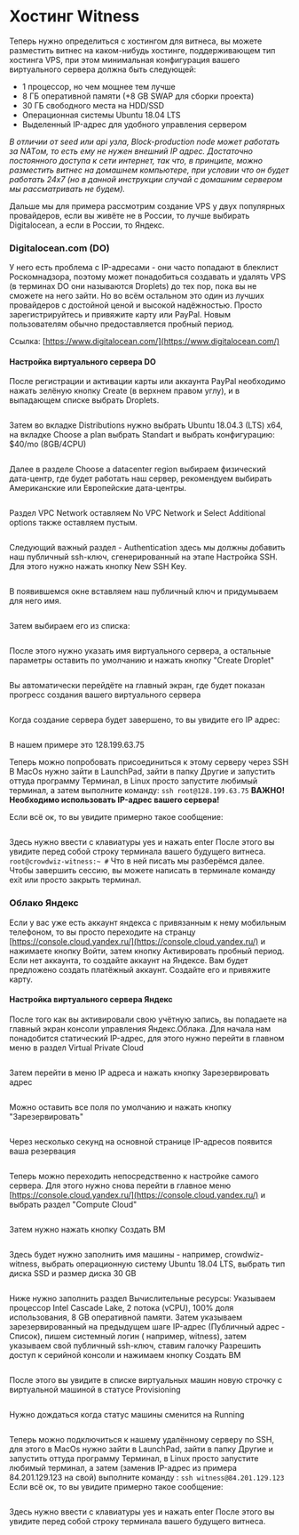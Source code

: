 # Хостинг Witness

Теперь нужно определиться с хостингом для витнеса, вы можете разместить витнес на каком-нибудь хостинге, поддерживающем тип хостинга VPS, при этом минимальная конфигурация вашего виртуального сервера должна быть следующей:

* 1 процессор, но чем мощнее тем лучше
* 8 ГБ оперативной памяти (+8 GB SWAP для сборки проекта)
* 30 ГБ свободного места на HDD/SSD
* Операционная системы Ubuntu 18.04 LTS
* Выделенный IP-адрес для удобного управления сервером

_В отличии от seed или api узла, Block-production node может работать за NATом, то есть ему не нужен внешний IP адрес. Достаточно постоянного доступа к сети интернет, так что, в принципе, можно разместить витнес на домашнем компьютере, при условии что он будет работать 24х7 (но в данной инструкции случай с домашним сервером мы рассматривать не будем)._

Дальше мы для примера рассмотрим создание VPS у двух популярных провайдеров, если вы живёте не в России, то лучше выбирать Digitalocean, а если в России, то Яндекс.

### Digitalocean.com (DO)

У него есть проблема с IP-адресами - они часто попадают в блеклист Роскомнадзора, поэтому может понадобиться создавать и удалять VPS (в терминах DO они называются Droplets) до тех пор, пока вы не сможете на него зайти. Но во всём остальном это один из лучших провайдеров с достойной ценой и высокой надёжностью. Просто зарегистрируйтесь и привяжите карту или PayPal. Новым пользователям обычно предоставляется пробный период.

Ссылка: [https://www.digitalocean.com/](https://www.digitalocean.com/)

#### Настройка виртуального сервера DO

После регистрации и активации карты или аккаунта PayPal необходимо нажать зелёную кнопку Create (в верхнем правом углу), и в выпадающем списке выбрать Droplets.

<figure><img src="../.gitbook/assets/image (2).png" alt=""><figcaption></figcaption></figure>

Затем во вкладке Distributions нужно выбрать Ubuntu 18.04.3 (LTS) x64, на вкладке Choose a plan выбрать Standart и выбрать конфигурацию: $40/mo (8GB/4CPU)

<figure><img src="../.gitbook/assets/image (3).png" alt=""><figcaption></figcaption></figure>

Далее в разделе Choose a datacenter region выбираем физический дата-центр, где будет работать наш сервер, рекомендуем выбирать Американские или Европейские дата-центры.

<figure><img src="../.gitbook/assets/image (19).png" alt=""><figcaption></figcaption></figure>

Раздел VPC Network оставляем No VPC Network и Select Additional options также оставляем пустым.

<figure><img src="../.gitbook/assets/image (25).png" alt=""><figcaption></figcaption></figure>

Следующий важный раздел - Authentication здесь мы должны добавить наш публичный ssh-ключ, сгенерированный на этапе Настройка SSH. Для этого нужно нажать кнопку New SSH Key.

<figure><img src="../.gitbook/assets/image (38).png" alt=""><figcaption></figcaption></figure>

В появившемся окне вставляем наш публичный ключ и придумываем для него имя.

<figure><img src="../.gitbook/assets/image (26).png" alt=""><figcaption></figcaption></figure>

Затем выбираем его из списка:

<figure><img src="../.gitbook/assets/image (41).png" alt=""><figcaption></figcaption></figure>

После этого нужно указать имя виртуального сервера, а остальные параметры оставить по умолчанию и нажать кнопку "Create Droplet"

<figure><img src="../.gitbook/assets/image (17).png" alt=""><figcaption></figcaption></figure>

Вы автоматически перейдёте на главный экран, где будет показан прогресс создания вашего виртуального сервера

<figure><img src="../.gitbook/assets/image (37).png" alt=""><figcaption></figcaption></figure>

Когда создание сервера будет завершено, то вы увидите его IP адрес:

<figure><img src="../.gitbook/assets/image (32).png" alt=""><figcaption></figcaption></figure>

В нашем примере это 128.199.63.75

Теперь можно попробовать присоединиться к этому серверу через SSH В MacOs нужно зайти в LaunchPad, зайти в папку Другие и запустить оттуда программу Терминал, в Linux просто запустите любимый терминал, а затем выполните команду: `ssh root@128.199.63.75` **ВАЖНО! Необходимо использовать IP-адрес вашего сервера!**

Если всё ок, то вы увидите примерно такое сообщение:

<figure><img src="../.gitbook/assets/image (7).png" alt=""><figcaption></figcaption></figure>

Здесь нужно ввести с клавиатуры yes и нажать enter После этого вы увидите перед собой строку терминала вашего будущего витнеса. `root@crowdwiz-witness:~ #` Что в ней писать мы разберёмся далее. Чтобы завершить сессию, вы можете написать в терминале команду exit или просто закрыть терминал.

### Облако Яндекс

Если у вас уже есть аккаунт яндекса с привязанным к нему мобильным телефоном, то вы просто переходите на странцу [https://console.cloud.yandex.ru/](https://console.cloud.yandex.ru/) и нажимаете кнопку Войти, затем кнопку Активировать пробный период. Если нет аккаунта, то создайте аккаунт на Яндексе. Вам будет предложено создать платёжный аккаунт. Создайте его и привяжите карту.

#### Настройка виртуального сервера Яндекс

После того как вы активировали свою учётную запись, вы попадаете на главный экран консоли управления Яндекс.Облака. Для начала нам понадобится статический IP-адрес, для этого нужно перейти в главном меню в раздел Virtual Private Cloud

<figure><img src="../.gitbook/assets/image (30).png" alt=""><figcaption></figcaption></figure>

Затем перейти в меню IP адреса и нажать кнопку Зарезервировать адрес

<figure><img src="../.gitbook/assets/image (40).png" alt=""><figcaption></figcaption></figure>

Можно оставить все поля по умолчанию и нажать кнопку "Зарезервировать"

<figure><img src="../.gitbook/assets/image (21).png" alt=""><figcaption></figcaption></figure>

Через несколько секунд на основной странице IP-адресов появится ваша резервация

<figure><img src="../.gitbook/assets/image (24).png" alt=""><figcaption></figcaption></figure>

Теперь можно переходить непосредственно к настройке самого сервера. Для этого нужно снова перейти в главное меню [https://console.cloud.yandex.ru/](https://console.cloud.yandex.ru/) и выбрать раздел "Compute Cloud"

<figure><img src="../.gitbook/assets/image (6).png" alt=""><figcaption></figcaption></figure>

Затем нужно нажать кнопку Создать ВМ

<figure><img src="../.gitbook/assets/image (11).png" alt=""><figcaption></figcaption></figure>

Здесь будет нужно заполнить имя машины - например, crowdwiz-witness, выбрать операционную систему Ubuntu 18.04 LTS, выбрать тип диска SSD и размер диска 30 GB

<figure><img src="../.gitbook/assets/image.png" alt=""><figcaption></figcaption></figure>

Ниже нужно заполнить раздел Вычислительные ресурсы: Указываем процессор Intel Cascade Lake, 2 потока (vCPU), 100% доля использования, 8 GB оперативной памяти. Затем указываем зарезервированный на предыдущем шаге IP-адрес (Публичный адрес - Список), пишем системный логин ( например, witness), затем указываем свой публичный ssh-ключ, ставим галочку Разрешить доступ к серийной консоли и нажимаем кнопку Создать ВМ

<figure><img src="../.gitbook/assets/image (20).png" alt=""><figcaption></figcaption></figure>

После этого вы увидите в списке виртуальных машин новую строчку с виртуальной машиной в статусе Provisioning

<figure><img src="../.gitbook/assets/image (10).png" alt=""><figcaption></figcaption></figure>

Нужно дождаться когда статус машины сменится на Running

<figure><img src="../.gitbook/assets/image (22).png" alt=""><figcaption></figcaption></figure>

Теперь можно подключиться к нашему удалённому серверу по SSH, для этого в MacOs нужно зайти в LaunchPad, зайти в папку Другие и запустить оттуда программу Терминал, в Linux просто запустите любимый терминал, а затем (заменив IP-адрес из примера 84.201.129.123 на свой) выполните команду : `ssh witness@84.201.129.123` Если всё ок, то вы увидите примерно такое сообщение:

<figure><img src="../.gitbook/assets/image (42).png" alt=""><figcaption></figcaption></figure>

Здесь нужно ввести с клавиатуры yes и нажать enter После этого вы увидите перед собой строку терминала вашего будущего витнеса.

<figure><img src="../.gitbook/assets/image (33).png" alt=""><figcaption></figcaption></figure>
